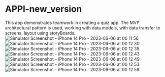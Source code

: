 # APPI-new_version

This app demonstrates teamwork in creating a quiz app. 
The MVP architectural pattern is used, working with data models, with data transfer to screens, layout using storyBoards.
![Simulator Screenshot - iPhone 14 Pro - 2023-06-06 at 00 11 56](https://github.com/pavelkrigin/APPI-new_version/assets/79006179/924b7fd3-ccdc-4c48-9402-5cdb5cc8513b)
![Simulator Screenshot - iPhone 14 Pro - 2023-06-06 at 00 12 30](https://github.com/pavelkrigin/APPI-new_version/assets/79006179/a6bb5ec4-1e0e-41ca-b4ce-79429b8345e8)
![Simulator Screenshot - iPhone 14 Pro - 2023-06-06 at 00 12 35](https://github.com/pavelkrigin/APPI-new_version/assets/79006179/4e7b212d-dd39-40db-85f9-4d9ea2b5babf)
![Simulator Screenshot - iPhone 14 Pro - 2023-06-06 at 00 12 43](https://github.com/pavelkrigin/APPI-new_version/assets/79006179/e374d0d0-2c4b-4e60-8289-66bca743e204)
![Simulator Screenshot - iPhone 14 Pro - 2023-06-06 at 00 12 49](https://github.com/pavelkrigin/APPI-new_version/assets/79006179/3c2b18dd-7b3a-44c9-9e29-aad41c20ed61)
![Simulator Screenshot - iPhone 14 Pro - 2023-06-06 at 00 12 53](https://github.com/pavelkrigin/APPI-new_version/assets/79006179/8c1661eb-f175-4a9c-8394-5a62a79c932e)
![Simulator Screenshot - iPhone 14 Pro - 2023-06-06 at 00 12 58](https://github.com/pavelkrigin/APPI-new_version/assets/79006179/fd0b6862-1f5c-4d97-8348-bbaf13885d39)

